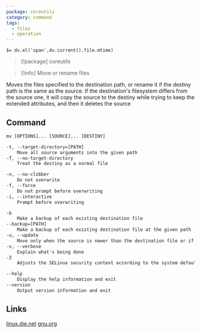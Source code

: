 ```yaml
---
package: coreutils
category: command
tags:
  - files
  - operation
---
```


`$= dv.el('span',dv.current().file.mtime)`
> [!package] coreutils

> [!info] Move or rename files

Moves the files specified to the destination path, or rename it if the destiny path is the same as the source. If the destination's filesystem differs from the source one, it will copy the source to the destiny while trying to keep the extended attributes, and then it deletes the source

## Command
```txt
mv [OPTIONS]... [SOURCE]... [DESTINY]

-t, --target-directory=[PATH]
	Move all source arguments into the given path
-T, --no-target-directory
	Treat the destiny as a normal file

-n, --no-clobber
	Do not overwrite
-f, --force
	Do not prompt before overwriting
-i, --interactive
	Prompt before overwriting

-b
	Make a backup of each existing destination file
--backup=[PATH]
	Make a backup of each existing destination file at the given path
-u, --update
	Move only when the source is newer than the destination file or if it does not exist
-v, --verbose
	Explain what's being done
-Z
	Adjusts the SELinux security context according to the system default type for destination files and each created directory

--help
	Display the help information and exit 
--version
	Output version information and exit
```

## Links
[linux.die.net](https://linux.die.net/man/1/mv)
[gnu.org](https://www.gnu.org/software/coreutils/manual/html_node/mv-invocation.html#mv-invocation)
